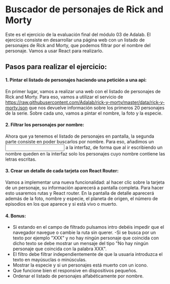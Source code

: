 # Buscador de personajes de Rick and Morty

Este es el ejercicio de la evaluación final del módulo 03 de Adalab. El ejercicio consiste en desarrollar una página web con un listado de personajes de Rick and Morty, que podemos filtrar por el nombre del personaje. Vamos a usar React para realizarlo.

## Pasos para realizar el ejercicio:

#### 1. Pintar el listado de personajes haciendo una petición a una api:
En primer lugar, vamos a realizar una web con el listado de personajes de Rick and Morty. Para eso, vamos a utilizar el servicio de  https://raw.githubusercontent.com/Adalab/rick-y-morty/master/data/rick-y-morty.json que nos devuelve información sobre los primeros 20 personajes de la serie. Sobre cada uno, vamos a pintar el nombre, la foto y la especie.
 
#### 2. Filtrar los personajes por nombre:
Ahora que ya tenemos el listado de personajes en pantalla, la segunda parte consiste en poder buscarlos por nombre. Para eso, añadimos un <input> a la interfaz, de forma que al ir escribiendo un nombre queden en la interfaz solo los personajes cuyo nombre contiene las letras escritas.

#### 3. Crear un detalle de cada tarjeta con React Router:
Vamos a implementar una nueva funcionalidad: al hacer clic sobre la tarjeta de un personaje, su información aparecerá a pantalla completa. Para hacer esto usaremos rutas y React router. En la pantalla de detalle aparecerá además de la foto, nombre y especie, el planeta de origen, el número de episodios en los que aparece y si está vivo o muerto.

#### 4. Bonus:
- Si estando en el campo de filtrado pulsamos intro debéis impedir que el navegador navegue o cambie la ruta sin querer.
-Si se busca por un texto por ejemplo "XXX" y no hay ningún personaje que coincida con dicho texto se debe mostrar un mensaje del tipo "No hay ningún personaje que coincida con la palabra XXX".
- El filtro debe filtrar independientemente de que la usuaria introduzca el texto en mayúsuclas o minúsculas.
- Mostrar la especie y si un personajes está muerto con un icono.
- Que funcione bien el responsive en dispositivos pequeños.
- Ordenar el listado de personajes alfabéticamente por nombre.
